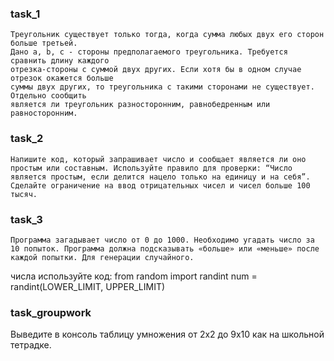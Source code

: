 ### task_1
    Треугольник существует только тогда, когда сумма любых двух его сторон больше третьей. 
    Дано a, b, c - стороны предполагаемого треугольника. Требуется сравнить длину каждого 
    отрезка-стороны с суммой двух других. Если хотя бы в одном случае отрезок окажется больше 
    суммы двух других, то треугольника с такими сторонами не существует. Отдельно сообщить 
    является ли треугольник разносторонним, равнобедренным или равносторонним.

### task_2
    Напишите код, который запрашивает число и сообщает является ли оно простым или составным. Используйте правило для проверки: “Число является простым, если делится нацело только на единицу и на себя”. Сделайте ограничение на ввод отрицательных чисел и чисел больше 100 тысяч.

### task_3
    Программа загадывает число от 0 до 1000. Необходимо угадать число за 10 попыток. Программа должна подсказывать «больше» или «меньше» после каждой попытки. Для генерации случайного.
числа используйте код:
from random import randint
num = randint(LOWER_LIMIT, UPPER_LIMIT)

### task_groupwork
Выведите в консоль таблицу умножения от 2х2 до 9х10 как на школьной тетрадке.
